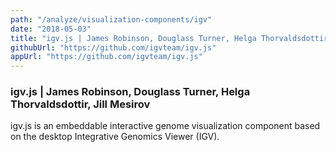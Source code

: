 ```yaml
---
path: "/analyze/visualization-components/igv"
date: "2018-05-03"
title: "igv.js | James Robinson, Douglass Turner, Helga Thorvaldsdottir, Jill Mesirov"
githubUrl: "https://github.com/igvteam/igv.js"
appUrl: "https://github.com/igvteam/igv.js"
---
```


### igv.js | James Robinson, Douglass Turner, Helga Thorvaldsdottir, Jill Mesirov

igv.js is an embeddable interactive genome visualization component based on the desktop Integrative Genomics Viewer (IGV).
